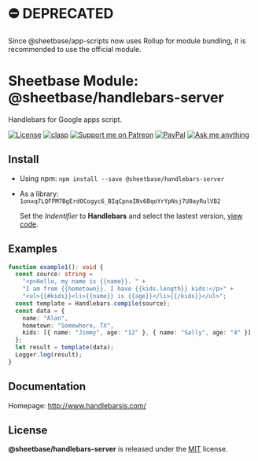 # ⛔️ DEPRECATED

Since @sheetbase/app-scripts now uses Rollup for module bundling, it is recommended to use the official module.

# Sheetbase Module: @sheetbase/handlebars-server

Handlebars for Google apps script.

<!-- <block:header> -->

[![License][license_badge]][license_url] [![clasp][clasp_badge]][clasp_url] [![Support me on Patreon][patreon_badge]][patreon_url] [![PayPal][paypal_donate_badge]][paypal_donate_url] [![Ask me anything][ask_me_badge]][ask_me_url]

<!-- </block:header> -->

## Install

- Using npm: `npm install --save @sheetbase/handlebars-server`

- As a library: `1onxq7LQFPM7BgErdOCogyc6_BIqCpnoINv6BqoYrYpNsj7U0ayRulVB2`

  Set the _Indentifier_ to **Handlebars** and select the lastest version, [view code](https://script.google.com/d/1onxq7LQFPM7BgErdOCogyc6_BIqCpnoINv6BqoYrYpNsj7U0ayRulVB2/edit?usp=sharing).

## Examples

```ts
function example1(): void {
  const source: string =
    "<p>Hello, my name is {{name}}. " +
    "I am from {{hometown}}. I have {{kids.length}} kids:</p>" +
    "<ul>{{#kids}}<li>{{name}} is {{age}}</li>{{/kids}}</ul>";
  const template = Handlebars.compile(source);
  const data = {
    name: "Alan",
    hometown: "Somewhere, TX",
    kids: [{ name: "Jimmy", age: "12" }, { name: "Sally", age: "4" }]
  };
  let result = template(data);
  Logger.log(result);
}
```

## Documentation

Homepage: http://www.handlebarsjs.com/

## License

**@sheetbase/handlebars-server** is released under the [MIT](https://github.com/sheetbase/module-handlebars-server/blob/master/LICENSE) license.

<!-- <block:footer> -->

[license_badge]: https://img.shields.io/github/license/mashape/apistatus.svg
[license_url]: https://github.com/sheetbase/module-handlebars-server/blob/master/LICENSE
[clasp_badge]: https://img.shields.io/badge/built%20with-clasp-4285f4.svg
[clasp_url]: https://github.com/google/clasp
[patreon_badge]: https://ionicabizau.github.io/badges/patreon.svg
[patreon_url]: https://www.patreon.com/lamnhan
[paypal_donate_badge]: https://ionicabizau.github.io/badges/paypal_donate.svg
[paypal_donate_url]: https://www.paypal.me/lamnhan
[ask_me_badge]: https://img.shields.io/badge/ask/me-anything-1abc9c.svg
[ask_me_url]: https://m.me/sheetbase

<!-- </block:footer> -->
